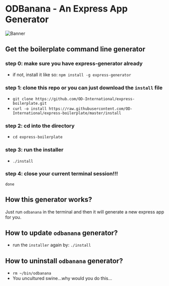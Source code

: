 # ODBanana - An Express App Generator
![Banner](https://media.giphy.com/media/bh4jzePjmd9iE/giphy.gif)

## Get the boilerplate command line generator

### step 0: make sure you have express-generator already
  - if not, install it like so: `npm install -g express-generator`

### step 1: clone this repo or you can just download the `install` file
  - `git clone https://github.com/OD-International/express-boilerplate.git`
  - `curl -o install https://raw.githubusercontent.com/OD-International/express-boilerplate/master/install`

### step 2: cd into the directory
  - `cd express-boilerplate`

### step 3: run the installer
  - `./install`

### step 4: close your current terminal session!!!
`done`

## How this generator works?

Just run `odbanana` in the terminal and then it will generate a new express app for you.

## How to update `odbanana` generator?
  - run the `installer` again by: `./install`

## How to uninstall `odbanana` generator?
  - `rm ~/bin/odbanana`
  - You uncultured swine...why would you do this...
